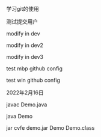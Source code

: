 学习git的使用

测试提交用户

modify in dev

modify in dev2

modify in dev3

test mbp github config

test win github config

2022年2月16日

javac Demo.java

java Demo

jar cvfe demo.jar Demo Demo.class
